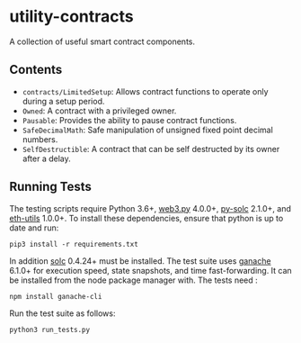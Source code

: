# utility-contracts
A collection of useful smart contract components.

## Contents

* `contracts/LimitedSetup`: Allows contract functions to operate only during a setup period.
* `Owned`: A contract with a privileged owner.
* `Pausable`: Provides the ability to pause contract functions. 
* `SafeDecimalMath`: Safe manipulation of unsigned fixed point decimal numbers.
* `SelfDestructible`: A contract that can be self destructed by its owner after a delay.


## Running Tests

The testing scripts require Python 3.6+, [web3.py](https://github.com/ethereum/web3.py) 4.0.0+, [py-solc](https://github.com/ethereum/py-solc) 2.1.0+, and [eth-utils](https://github.com/ethereum/eth-utils) 1.0.0+. To install these dependencies, ensure that python is up to date and run:

```pip3 install -r requirements.txt```

In addition [solc](https://github.com/ethereum/solidity) 0.4.24+ must be installed. The test suite uses [ganache](https://github.com/trufflesuite/ganache-cli) 6.1.0+ for execution speed, state snapshots, and time fast-forwarding. It can be installed from the node package manager with. The tests need :

```npm install ganache-cli```

Run the test suite as follows:

```python3 run_tests.py```
